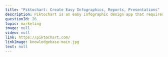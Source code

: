 ```yaml
---
title: "Piktochart: Create Easy Infographics, Reports, Presentations"
description: Piktochart is an easy infographic design app that requires very little effort to produce beautiful, high quality graphics. Make your own infographics here.
questionId: 26
topic: marketing
image: null
video: null
link: https://piktochart.com/
linkImage: knowledgebase-main.jpg
text: null
---
```

